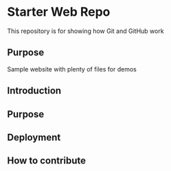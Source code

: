 # Starter Web Repo

This repository is for showing how Git and GitHub work

## Purpose

Sample website with plenty of files for demos


## Introduction

## Purpose


## Deployment


## How to contribute

